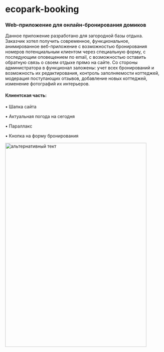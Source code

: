 # ecopark-booking
<h3 align="left">Web-приложение для онлайн-бронирования домиков</h3>

<p align="left">
Данное приложение разработано для загородной базы отдыха. Заказчик хотел получить современное, функциональное, анимированное веб-приложение с возможностью бронирования номеров потенциальным клиентом через специальную форму, с последующим оповещением по email, с возможностью оставить обратную связь о своем отдыхе прямо на сайте. Со стороны администратора в функционал заложены: учет всех бронирований и возможность их редактирования, контроль заполняемости коттеджей, модерация поступающих отзывов, добавление новых коттеджей, изменение фотографий их интерьеров.
  </p>

<h4 align="left">Клиентская часть:</h4>
<p align="left">
   • Шапка сайта 
    </p>
    <p align="left">
   • Актуальная погода на сегодня
    </p>
     <p align="left">
   • Параллакс
    </p>
 <p align="left">
   • Кнопка на форму бронирования 
    </p>


<img src="https://i.ibb.co/mhgFpkx/2022-03-14-13-59-28.png" alt="альтернативный тект" width="450" height="650"/>



